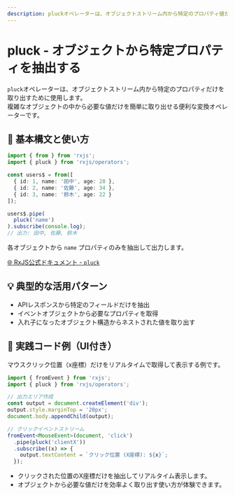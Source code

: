 ```yaml
---
description: pluckオペレーターは、オブジェクトストリーム内から特定のプロパティ値だけを取り出す変換演算子です。複雑なオブジェクト構造から必要なフィールドだけを簡単に抽出でき、APIレスポンスやイベントオブジェクトからの情報取得に便利です。
---
```


# pluck - オブジェクトから特定プロパティを抽出する

`pluck`オペレーターは、オブジェクトストリーム内から特定のプロパティだけを取り出すために使用します。  
複雑なオブジェクトの中から必要な値だけを簡単に取り出せる便利な変換オペレーターです。


## 🔰 基本構文と使い方

```ts
import { from } from 'rxjs';
import { pluck } from 'rxjs/operators';

const users$ = from([
  { id: 1, name: '田中', age: 28 },
  { id: 2, name: '佐藤', age: 34 },
  { id: 3, name: '鈴木', age: 22 }
]);

users$.pipe(
  pluck('name')
).subscribe(console.log);
// 出力: 田中, 佐藤, 鈴木
```
各オブジェクトから `name` プロパティのみを抽出して出力します。

[🌐 RxJS公式ドキュメント - `pluck`](https://rxjs.dev/api/operators/pluck)

## 💡 典型的な活用パターン

- APIレスポンスから特定のフィールドだけを抽出
- イベントオブジェクトから必要なプロパティを取得
- 入れ子になったオブジェクト構造からネストされた値を取り出す

## 🧠 実践コード例（UI付き）

マウスクリック位置（x座標）だけをリアルタイムで取得して表示する例です。

```ts
import { fromEvent } from 'rxjs';
import { pluck } from 'rxjs/operators';

// 出力エリア作成
const output = document.createElement('div');
output.style.marginTop = '20px';
document.body.appendChild(output);

// クリックイベントストリーム
fromEvent<MouseEvent>(document, 'click')
  .pipe(pluck('clientX'))
  .subscribe((x) => {
    output.textContent = `クリック位置 (X座標): ${x}`;
  });

```

- クリックされた位置のX座標だけを抽出してリアルタイム表示します。
- オブジェクトから必要な値だけを効率よく取り出す使い方が体験できます。
